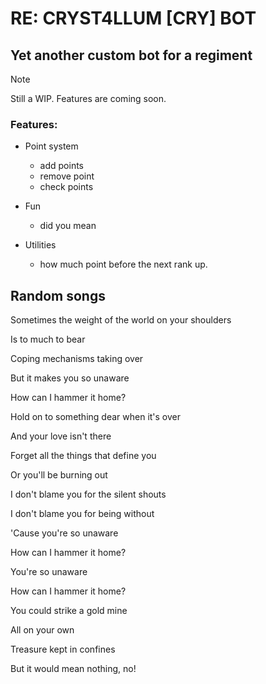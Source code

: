 # RE: CRYST4LLUM [CRY] BOT
## Yet another custom bot for a regiment

> [!NOTE]
> Still a WIP. Features are coming soon.

### Features:

- Point system
  - add points
  - remove point
  - check points

- Fun
  - did you mean

- Utilities
  - how much point before the next rank up.



## Random songs

Sometimes the weight of the world on your shoulders

Is to much to bear

Coping mechanisms taking over

But it makes you so unaware

How can I hammer it home?

Hold on to something dear when it's over

And your love isn't there

Forget all the things that define you

Or you'll be burning out

I don't blame you for the silent shouts

I don't blame you for being without

'Cause you're so unaware

How can I hammer it home?

You're so unaware

How can I hammer it home?

You could strike a gold mine

All on your own

Treasure kept in confines

But it would mean nothing, no!